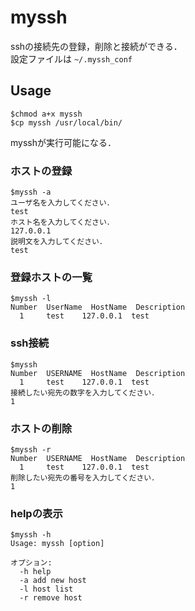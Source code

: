 # myssh

sshの接続先の登録，削除と接続ができる．  
設定ファイルは ``~/.myssh_conf``  

## Usage
```
$chmod a+x myssh
$cp myssh /usr/local/bin/
```
mysshが実行可能になる．

### ホストの登録
```
$myssh -a
ユーザ名を入力してください．
test
ホスト名を入力してください．
127.0.0.1
説明文を入力してください．
test
```

### 登録ホストの一覧
```
$myssh -l
Number  UserName  HostName  Description
  1     test    127.0.0.1  test
```

### ssh接続
```
$myssh
Number  USERNAME  HostName  Description
  1     test    127.0.0.1  test
接続したい宛先の数字を入力してください．
1
```

### ホストの削除
```
$myssh -r
Number  USERNAME  HostName  Description
  1     test    127.0.0.1  test
削除したい宛先の番号を入力してください．
1
```

### helpの表示
```
$myssh -h
Usage: myssh [option]

オプション:
  -h help
  -a add new host
  -l host list
  -r remove host

```
